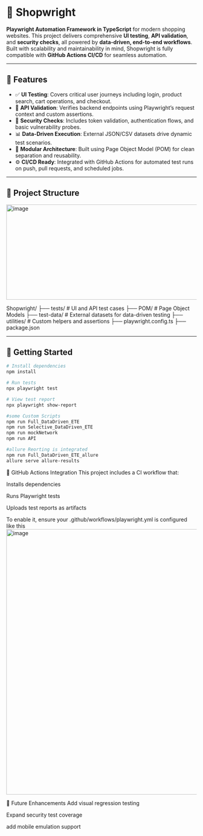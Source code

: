 # 🛒 Shopwright

**Playwright Automation Framework in TypeScript** for modern shopping websites. This project delivers comprehensive **UI testing**, **API validation**, and **security checks**, all powered by **data-driven, end-to-end workflows**. Built with scalability and maintainability in mind, Shopwright is fully compatible with **GitHub Actions CI/CD** for seamless automation.

---

## 🚀 Features

- ✅ **UI Testing**: Covers critical user journeys including login, product search, cart operations, and checkout.
- 🔌 **API Validation**: Verifies backend endpoints using Playwright’s request context and custom assertions.
- 🔐 **Security Checks**: Includes token validation, authentication flows, and basic vulnerability probes.
- 📊 **Data-Driven Execution**: External JSON/CSV datasets drive dynamic test scenarios.
- 🧱 **Modular Architecture**: Built using Page Object Model (POM) for clean separation and reusability.
- ⚙️ **CI/CD Ready**: Integrated with GitHub Actions for automated test runs on push, pull requests, and scheduled jobs.

---

## 📁 Project Structure  
<img width="737" height="251" alt="image" src="https://github.com/user-attachments/assets/95c5a16d-bce5-4c14-9a28-561de0a97572" />

Shopwright/
├── tests/              # UI and API test cases
├── POM/                # Page Object Models
├── test-data/          # External datasets for data-driven testing
├── utilities/          # Custom helpers and assertions
├── playwright.config.ts
├── package.json


---

## 🧪 Getting Started

```bash
# Install dependencies
npm install

# Run tests
npx playwright test

# View test report
npx playwright show-report

#some Custom Scripts
npm run Full_DataDriven_ETE
npm run Selective_DataDriven_ETE
npm run mockNetwork
npm run API

#allure Reorting is integrated
npm run Full_DataDriven_ETE_allure
allure serve allure-results
```
🔄 GitHub Actions Integration
This project includes a CI workflow that:

Installs dependencies

Runs Playwright tests

Uploads test reports as artifacts

To enable it, ensure your .github/workflows/playwright.yml is configured like this  
<img width="571" height="700" alt="image" src="https://github.com/user-attachments/assets/ed208b12-74f9-456b-af69-d2ed8db68a02" />

📌 Future Enhancements
Add visual regression testing

Expand security test coverage

add mobile emulation support




